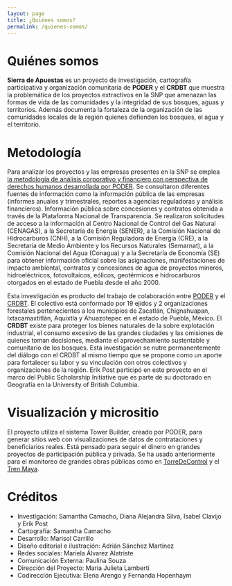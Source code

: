 ```yaml
---
layout: page
title: ¿Quiénes somos?
permalink: /quienes-somos/
---
```


# Quiénes somos

**Sierra de Apuestas** es un proyecto de investigación, cartografía participativa y organización comunitaria de **PODER** y el **CRDBT** que  muestra la problemática de los proyectos extractivos en la SNP que amenazan las formas de vida de las comunidades y la integridad de sus bosques, aguas y territorios. Además documenta la fortaleza de la organización de las comunidades locales de la región quienes defienden los bosques, el agua y el territorio.

# Metodología

Para analizar los proyectos y las empresas presentes en la SNP se emplea [la metodología de análisis corporativo y financiero con perspectiva de derechos humanos desarrollada por PODER](https://poderlatam.org/metodologia-de-poder-para-la-investigacion-estrategica/). Se consultaron diferentes fuentes de información como la información pública de las empresas (informes anuales y trimestrales, reportes a agencias reguladoras y análisis financieros). Información pública sobre concesiones y contratos obtenida a través de la Plataforma Nacional de Transparencia. Se realizaron solicitudes de acceso a la información al Centro Nacional de Control del Gas Natural (CENAGAS), a la Secretaría de Energía (SENER), a la Comisión Nacional de Hidrocarburos (CNH), a la Comisión Reguladora de Energía (CRE), a la Secretaría de Medio Ambiente y los Recursos Naturales (Semarnat), a la Comisión Nacional del Agua (Conagua) y a la Secretaría de Economía (SE) para obtener información oficial sobre las asignaciones, manifestaciones de impacto ambiental, contratos y concesiones de agua de proyectos mineros, hidroeléctricos, fotovoltaicos, eólicos, geotérmicos e hidrocarburos otorgados en el estado de Puebla desde el año 2000.

Esta investigación es producto del trabajo de colaboración entre [PODER](https://poderlatam.org/) y el [CRDBT](https://www.facebook.com/DefensaBosquesyTerritorio). El colectivo está conformado por 19 ejidos y 2 organizaciones forestales pertenecientes a los municipios de Zacatlán, Chignahuapan, Ixtacamaxtitlán, Aquixtla y Ahuazotepec en el estado de Puebla, México. El **CRDBT** existe para proteger los bienes naturales de la sobre explotación industrial, el consumo excesivo de las grandes ciudades y las omisiones de quienes toman decisiones, mediante el aprovechamiento sustentable y comunitario de los bosques. Esta investigación se nutre permanentemente del diálogo con el CRDBT al mismo tiempo que se propone como un aporte para fortalecer su labor y su vinculación con otros colectivos y organizaciones de la región. Erik Post participó en este proyecto en el marco del Public Scholarship Initiative que es parte de su doctorado en Geografía en la University of British Columbia.


# Visualización y micrositio

El proyecto utiliza el sistema Tower Builder, creado por PODER, para generar sitios web con visualizaciones de datos de contrataciones y beneficiarios reales. Está pensado para seguir el dinero en grandes proyectos de participación pública y privada. Se ha usado anteriormente para el monitoreo de grandes obras públicas como en [TorreDeControl](https://torredecontrol.poderlatam.org/index.html) y el [Tren Maya](https://trenmaya.poderlatam.org/#/).

# Créditos

- Investigación: Samantha Camacho, Diana Alejandra Silva, Isabel Clavijo y Erik Post
- Cartografía: Samantha Camacho
- Desarrollo: Marisol Carrillo
- Diseño editorial e ilustración: Adrián Sánchez Martínez
- Redes sociales: Mariela Álvarez Alatriste
- Comunicación Externa: Paulina Souza
- Dirección del Proyecto: María Julieta Lamberti
- Codirección Ejecutiva: Elena Arengo y Fernanda Hopenhaym

